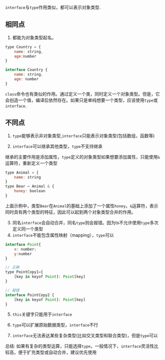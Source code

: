 `interface`与`type`作用类似，都可以表示对象类型.  

## 相同点

1. 都能为对象类型起名。  

```js
type Country = {
    name: string,
    age:number
}

interface Country {
    name: string,
    age: number
}
```

`class`命令也有类似的作用。通过定义一个类，同时定义一个对象类型。但是，它会创造一个值，编译后依然存在。如果只是单纯想要一个类型，应该使用`type`或`interface`.

## 不同点

1. `type`能够表示非对象类型,`interface`只能表示对象类型(包括数组，函数等)

2. `interface`可以继承其他类型，`type`不支持继承

继承的主要作用是添加属性，`type`定义的对象类型如果想要添加属性，只能使用`&`运算符，重新定义一个类型

```js
type Animal = {
    name: string
}
type Bear = Animal & {
    honey: boolean
}
```

上面示例中，类型`Bear`在`Animal`的基础上添加了一个属性`honey`。`&`运算符，表示同时具有两个类型的特征，因此可以起到两个对象类型合并的作用。

3. 同名`interface`会自动合并，同名`type`则会报错。因为ts不允许使用`type`多次定义同一个类型
4. `interface`不能包含属性映射（mapping），`type`可以

```js
interface Point{
    x: number;
    y:number
}

// 正确
type PointCopy1={
    [key in keyof Point]: Point[key]
}

// 报错
interface PointCopy2 {
    [key in keyof Point]: Point[key]
}

```

5. `this`关键字只能用于`interface`

6. `type`可以扩展原始数据类型，`interface`不行
7. `interface`无法表达某些复杂类型(比如交叉类型和联合类型)，但是`type`可以

总结: 如果有复杂的类型运算，只能选择`type`，一般情况下，`interface`灵活性比较高，便于扩充类型或自动合并，建议优先使用
